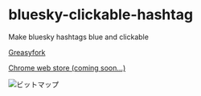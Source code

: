 # bluesky-clickable-hashtag
Make bluesky hashtags blue and clickable

[Greasyfork](https://greasyfork.org/ja/scripts/486861-bluesky-clickable-hashtag)

[Chrome web store (coming soon...)](#)

![ビットマップ](https://github.com/yakisova41/bluesky-clickable-hashtag/assets/75610521/45b19766-d6b0-4aac-81be-a5ac9d5f607d)
